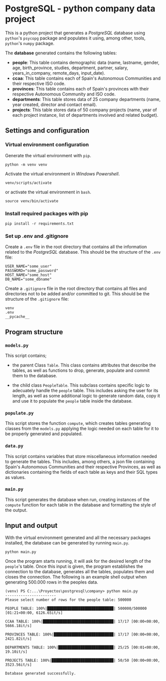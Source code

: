 # PostgreSQL - python company data project
This is a python project that generates a *PostgreSQL* database using `python`'s `psycopg` package and populates it using, among other, tools, `python`'s `numpy` package.

The **database** generated contains the following tables:
- **people**: This table contains demographic data (name, lastname, gender, age, birth_province, studies, department, partner, salary, years_in_company, remote_days, input_date).
- **ccaa**: This table contains each of Spain's Autonomous Communities and their respective ISO code.
- **provinces**: This table contains each of Spain's provinces with their respective Autonomous Community and ISO code.
- **departments**: This table stores data of 25 company departments (name, year created, director and contact email).
- **projects**: This table stores data of 50 company projects (name, year of each project instance, list of departments involved and related budget).
    
## Settings and configuration
### Virtual environment configuration
Generate the virtual environment with `pip`.
```
python -m venv venv
```
Activate the virtual environment in *Windows Powershell*.
```
venv/scripts/activate
```
or activate the virtual environment in `bash`.
```
source venv/bin/activate
```
### Install required packages with pip
```
pip install -r requirements.txt
```
### Set up .env and .gitignore
Create a `.env` file in the root directory that contains all the information related to the *PostgreSQL* database. This should be the structure of the `.env` file:
```
USER_NAME="some_user"
PASSWORD="some_password"
HOST_NAME="some_host"
DB_NAME="some_dbname"
```
Create a `.gitignore` file in the root directory that contains all files and directories not to be added and/or committed to git. This should be the structure of the `.gitignore` file:
```
venv
.env
__pycache__
```
## Program structure
### `models.py`
This script contains;
- the parent Class `Table`. This class contains attributes that describe the tables, as well as functions to drop, generate, populate and commit them to the database.

- the child class `PeopleTable`. This subclass contains specific logic to adecuately handle the `people` table. This includes asking the user for its length, as well as some additional logic to generate random data, copy it and use it to populate the `people` table inside the database.
### `populate.py`
This script stores the function `compute`, which creates tables generating classes from the `models.py` applying the logic needed on each table for it to be properly generated and populated.
### `data.py`
This script contains variables that store miscellaneous information needed to generate the tables. This includes, among others, a json file containing Spain's Autonomous Communities and their respective Provinces, as well as dictionaries containing the fields of each table as keys and their SQL types as values.
### `main.py`
This script generates the database when run, creating instances of the `compute` function for each table in the database and formatting the style of the output.
## Input and output
With the virtual environment generated and all the necessary packages installed, the database can be generated by running `main.py`.
```
python main.py
```
Once the program starts running, it will ask for the desired length of the `people`'s table. Once this input is given, the program establishes the connection to the database, generates all the tables, populates them and closes the connection. The following is an example shell output when generating 500.000 rows in the peoples data.
```
(venv) PS C:...\Proyectos\postgresql\company> python main.py
-----------------------
Please select number of rows for the people table: 500000

PEOPLE TABLE: 100%|██████████████████████████████| 500000/500000 [01:21<00:00, 6126.65it/s]

CCAA TABLE: 100%|████████████████████████████████| 17/17 [00:00<00:00, 5666.18it/s]

PROVINCES TABLE: 100%|███████████████████████████| 17/17 [00:00<00:00, 2421.82it/s] 

DEPARTMENTS TABLE: 100%|█████████████████████████| 25/25 [00:01<00:00, 19.10it/s] 

PROJECTS TABLE: 100%|████████████████████████████| 50/50 [00:00<00:00, 3523.56it/s] 

Database generated successfully.
```